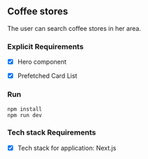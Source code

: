 ## Coffee stores

The user can search coffee stores in her area. 

### Explicit Requirements

- [x] Hero component
- [x] Prefetched Card List


### Run 

```
npm install
npm run dev
```

### Tech stack Requirements

- [x] Tech stack for application: Next.js
